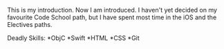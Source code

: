 This is my introduction. Now I am introduced.
I haven't yet decided on my favourite Code School path, but I have spent most time in the iOS and the Electives paths.

Deadly Skills:
*ObjC
*Swift
*HTML
*CSS
*Git
